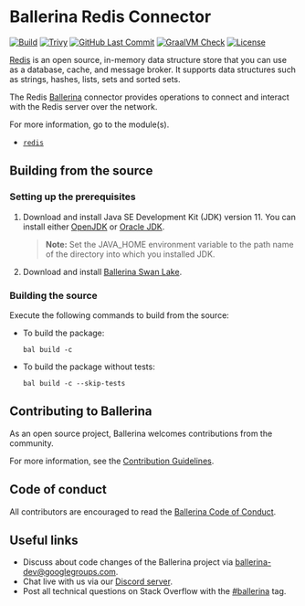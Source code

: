 # Ballerina Redis Connector

[![Build](https://github.com/ballerina-platform/module-ballerinax-redis/workflows/CI/badge.svg)](https://github.com/ballerina-platform/module-ballerinax-redis/actions?query=workflow%3ACI)
[![Trivy](https://github.com/ballerina-platform/module-ballerinax-redis/actions/workflows/trivy-scan.yml/badge.svg)](https://github.com/ballerina-platform/module-ballerinax-redis/actions/workflows/trivy-scan.yml)
[![GitHub Last Commit](https://img.shields.io/github/last-commit/ballerina-platform/module-ballerinax-redis.svg)](https://github.com/ballerina-platform/module-ballerinax-redis/commits/master)
[![GraalVM Check](https://github.com/ballerina-platform/module-ballerinax-redis/actions/workflows/build-with-bal-test-native.yml/badge.svg)](https://github.com/ballerina-platform/module-ballerinax-redis/actions/workflows/build-with-bal-test-native.yml)
[![License](https://img.shields.io/badge/License-Apache%202.0-blue.svg)](https://opensource.org/licenses/Apache-2.0)

[Redis](https://redis.io/) is an open source, in-memory data structure store that you can use as a database, cache, and message broker. It supports data structures such as strings, hashes, lists, sets and sorted sets.

The Redis [Ballerina](https://ballerina.io/) connector provides operations to connect and interact with the Redis server over the network.

For more information, go to the module(s).
- [`redis`](redis/Module.md)

## Building from the source
### Setting up the prerequisites

1. Download and install Java SE Development Kit (JDK) version 11. You can install either [OpenJDK](https://adoptopenjdk.net/) or [Oracle JDK](https://www.oracle.com/java/technologies/javase-jdk11-downloads.html).

    > **Note:** Set the JAVA_HOME environment variable to the path name of the directory into which you installed JDK.

2. Download and install [Ballerina Swan Lake](https://ballerina.io/). 

### Building the source
Execute the following commands to build from the source:

* To build the package:
   ```   
   bal build -c
   ```
* To build the package without tests:
   ```
   bal build -c --skip-tests
   ```
## Contributing to Ballerina
As an open source project, Ballerina welcomes contributions from the community. 

For more information, see the [Contribution Guidelines](https://github.com/ballerina-platform/ballerina-lang/blob/master/CONTRIBUTING.md).

## Code of conduct
All contributors are encouraged to read the [Ballerina Code of Conduct](https://ballerina.io/code-of-conduct).

## Useful links
* Discuss about code changes of the Ballerina project via [ballerina-dev@googlegroups.com](mailto:ballerina-dev@googlegroups.com).
* Chat live with us via our [Discord server](https://discord.gg/ballerinalang).
* Post all technical questions on Stack Overflow with the [#ballerina](https://stackoverflow.com/questions/tagged/ballerina) tag.
